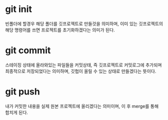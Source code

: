 # git init

빈폴더에 할경우 해당 폴더를 깃프로젝트로 만들것을 의미하며, 이미 있는 깃프로젝트의 해당 명령어를 쓰면 프로젝트를 초기화하겠다는 의미가 된다.

# git commit

스테이징 상태에 올라와있는 파일들을 커밋상태, 즉 깃프로젝트로 커밋로그에 추가되며 최종적으로 저장되었다는 의미하며, 깃헙이 올릴 수 있는 상태로 만들겠다는 뜻이다.

# git push

내가 커밋한 내용을 실제 원본 프로젝트에 올리겠다는 의미이며, 이 후 merge를 통해 합치게 된다.
